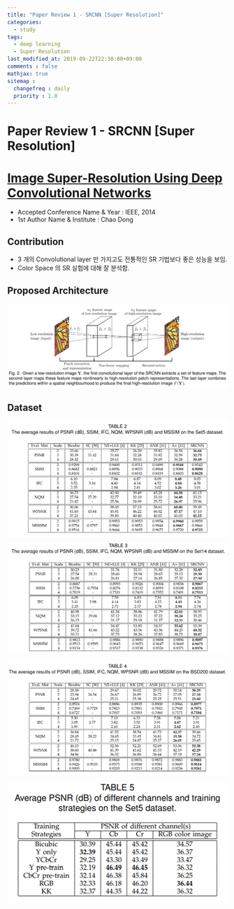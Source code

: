 ```yaml
---
title: "Paper Review 1 - SRCNN [Super Resolution]"
categories:
  - study
tags:
  - deep learning
  - Super Resolution
last_modified_at: 2019-09-22T22:30:00+09:00
comments : false
mathjax: true
sitemap :
  changefreq : daily
  priority : 1.0
---
```


# Paper Review 1 - SRCNN [Super Resolution]

# [Image Super-Resolution Using Deep Convolutional Networks](https://arxiv.org/pdf/1501.00092.pdf)

- Accepted Conference Name & Year : IEEE, 2014
- 1st Author Name & Institute : Chao Dong

## Contribution

- 3 개의 Convolutional layer 만 가지고도 전통적인 SR 기법보다 좋은 성능을 보임.
- Color Space 의 SR 실험에 대해 잘 분석함.

## Proposed Architecture

![Alt Text](https://github.com/DevKiHyun/devkihyun.github.io/blob/master/assets/post_images/2019-09-22-Paper-Review-1-SRCNN-Super-Resolution/Untitled-52136ee9-9772-45c3-a483-536a95c56c0c.png)
## Dataset

![Alt Text](https://github.com/DevKiHyun/devkihyun.github.io/blob/master/assets/post_images/2019-09-22-Paper-Review-1-SRCNN-Super-Resolution/Untitled-6d0ac5d9-ced6-4d34-99dc-d3c38a0e982f.png)

![Alt Text](https://github.com/DevKiHyun/devkihyun.github.io/blob/master/assets/post_images/2019-09-22-Paper-Review-1-SRCNN-Super-Resolution/Untitled-e2ae3957-7edd-49ee-85bd-91e4c8662ac5.png)

![Alt Text](https://github.com/DevKiHyun/devkihyun.github.io/blob/master/assets/post_images/2019-09-22-Paper-Review-1-SRCNN-Super-Resolution/Untitled-554cb224-b113-4aa9-9c4d-b9ac440ed58b.png)

![Alt Text](https://github.com/DevKiHyun/devkihyun.github.io/blob/master/assets/post_images/2019-09-22-Paper-Review-1-SRCNN-Super-Resolution/Untitled-f92eedcf-7207-4b5e-b0e1-2dfa2086cc98.png)

